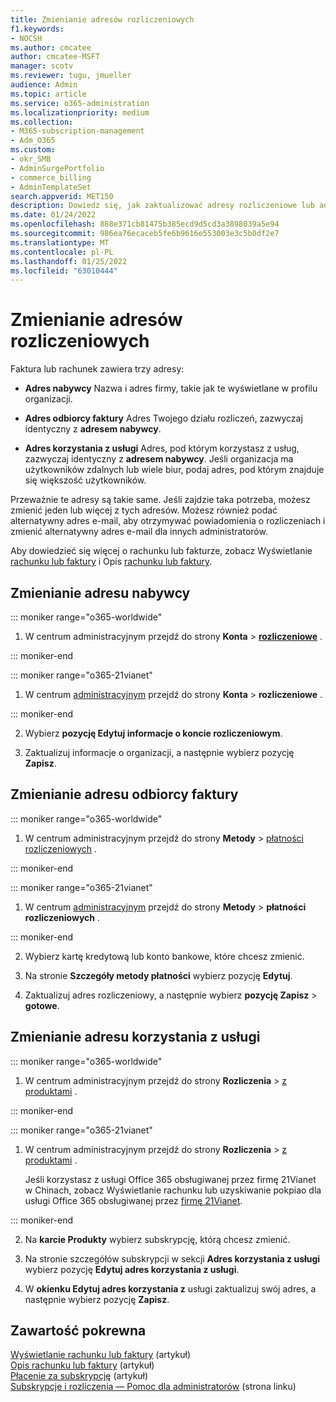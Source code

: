 ```yaml
---
title: Zmienianie adresów rozliczeniowych
f1.keywords:
- NOCSH
ms.author: cmcatee
author: cmcatee-MSFT
manager: scotv
ms.reviewer: tugu, jmueller
audience: Admin
ms.topic: article
ms.service: o365-administration
ms.localizationpriority: medium
ms.collection:
- M365-subscription-management
- Adm_O365
ms.custom:
- okr_SMB
- AdminSurgePortfolio
- commerce_billing
- AdminTemplateSet
search.appverid: MET150
description: Dowiedz się, jak zaktualizować adresy rozliczeniowe lub adres e-mail używany do odbierania powiadomień o rozliczeniach dla Microsoft 365 dla firm.
ms.date: 01/24/2022
ms.openlocfilehash: 888e371cb81475b385ecd9d5cd3a3898039a5e94
ms.sourcegitcommit: 986ea76ecaceb5fe6b9616e553003e3c5b0df2e7
ms.translationtype: MT
ms.contentlocale: pl-PL
ms.lasthandoff: 01/25/2022
ms.locfileid: "63010444"
---
```

# <a name="change-your-billing-addresses"></a>Zmienianie adresów rozliczeniowych

Faktura lub rachunek zawiera trzy adresy:
  
- **Adres nabywcy** Nazwa i adres firmy, takie jak te wyświetlane w profilu organizacji.

- **Adres odbiorcy faktury** Adres Twojego działu rozliczeń, zazwyczaj identyczny z **adresem nabywcy**.

- **Adres korzystania z usługi** Adres, pod którym korzystasz z usług, zazwyczaj identyczny z **adresem nabywcy**. Jeśli organizacja ma użytkowników zdalnych lub wiele biur, podaj adres, pod którym znajduje się większość użytkowników.

Przeważnie te adresy są takie same. Jeśli zajdzie taka potrzeba, możesz zmienić jeden lub więcej z tych adresów. Możesz również podać alternatywny adres e-mail, aby otrzymywać powiadomienia o rozliczeniach i zmienić alternatywny adres e-mail dla innych administratorów.

Aby dowiedzieć się więcej o rachunku lub fakturze, zobacz Wyświetlanie [rachunku lub faktury](view-your-bill-or-invoice.md) i Opis [rachunku lub faktury](understand-your-invoice2.md).

## <a name="change-your-sold-to-address"></a>Zmienianie adresu nabywcy

::: moniker range="o365-worldwide"

1. W centrum administracyjnym przejdź do strony **Konta** \> <a href="https://go.microsoft.com/fwlink/p/?linkid=2084771" target="_blank">**rozliczeniowe**</a> .

::: moniker-end

::: moniker range="o365-21vianet"

1. W centrum <a href="https://go.microsoft.com/fwlink/p/?linkid=850627" target="_blank">administracyjnym</a> przejdź do strony **Konta** > **rozliczeniowe** .

::: moniker-end

2. Wybierz **pozycję Edytuj informacje o koncie rozliczeniowym**.

3. Zaktualizuj informacje o organizacji, a następnie wybierz pozycję **Zapisz**.
  
## <a name="change-your-bill-to-address"></a>Zmienianie adresu odbiorcy faktury

::: moniker range="o365-worldwide"

1. W centrum administracyjnym przejdź do strony **Metody** \> <a href="https://go.microsoft.com/fwlink/p/?linkid=2018806" target="_blank">płatności rozliczeniowych</a> .

::: moniker-end

::: moniker range="o365-21vianet"

1. W centrum <a href="https://go.microsoft.com/fwlink/p/?linkid=850627" target="_blank">administracyjnym</a> przejdź do strony **Metody** > **płatności rozliczeniowych** .

::: moniker-end

2. Wybierz kartę kredytową lub konto bankowe, które chcesz zmienić.

3. Na stronie **Szczegóły metody płatności** wybierz pozycję **Edytuj**.

4. Zaktualizuj adres rozliczeniowy, a następnie wybierz **pozycję Zapisz** \> **gotowe**.

## <a name="change-your-service-usage-address"></a>Zmienianie adresu korzystania z usługi

::: moniker range="o365-worldwide"

1. W centrum administracyjnym przejdź do strony **Rozliczenia** \> <a href="https://go.microsoft.com/fwlink/p/?linkid=842054" target="_blank">z produktami</a> .

::: moniker-end

::: moniker range="o365-21vianet"

1. W centrum administracyjnym przejdź do strony **Rozliczenia** \> <a href="https://go.microsoft.com/fwlink/p/?linkid=850626" target="_blank">z produktami</a> .

    Jeśli korzystasz z usługi Office 365 obsługiwanej przez firmę 21Vianet w Chinach, zobacz Wyświetlanie rachunku lub uzyskiwanie pokpiao dla usługi Office 365 obsługiwanej przez [firmę 21Vianet](../../admin/services-in-china/view-your-bill-or-get-a-fapiao.md).

::: moniker-end

2. Na **karcie Produkty** wybierz subskrypcję, którą chcesz zmienić.

3. Na stronie szczegółów subskrypcji w sekcji **Adres korzystania z usługi** wybierz pozycję **Edytuj adres korzystania z usługi**.

4. W **okienku Edytuj adres korzystania z** usługi zaktualizuj swój adres, a następnie wybierz pozycję **Zapisz**.


## <a name="related-content"></a>Zawartość pokrewna

[Wyświetlanie rachunku lub faktury](view-your-bill-or-invoice.md) (artykuł)\
[Opis rachunku lub faktury](understand-your-invoice2.md) (artykuł)\
[Płacenie za subskrypcję](pay-for-your-subscription.md) (artykuł)\
[Subskrypcje i rozliczenia — Pomoc dla administratorów](../index.yml) (strona linku)
